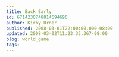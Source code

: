 ```yaml
---
title: Back Early
id: 6714230748814694696
author: Kirby Urner
published: 2008-03-01T22:00:00.000-08:00
updated: 2008-03-02T11:23:35.367-08:00
blog: world_game
tags: 
---
```


